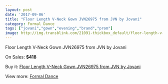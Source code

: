 ```yaml
---
layout: post
date: '2017-09-06'
title: "Floor Length V-Neck Gown JVN26975 from JVN by Jovani"
category: Formal Dance
tags: ["jovani","gown","evening","brand","prom"]
image: http://img.transblink.com/21091-thickbox_default/floor-length-v-neck-gown-jvn26975-from-jvn-by-jovani.jpg
---
```

Floor Length V-Neck Gown JVN26975 from JVN by Jovani

On Sales: **$418**
<a href="https://www.transblink.com/en/formal-dance/6684-floor-length-v-neck-gown-jvn26975-from-jvn-by-jovani.html"><amp-img layout="responsive" width="600" height="600" src="//img.transblink.com/21091-thickbox_default/floor-length-v-neck-gown-jvn26975-from-jvn-by-jovani.jpg" alt="Floor Length V-Neck Gown JVN26975 from JVN by Jovani 0" /></a>
<a href="https://www.transblink.com/en/formal-dance/6684-floor-length-v-neck-gown-jvn26975-from-jvn-by-jovani.html"><amp-img layout="responsive" width="600" height="600" src="//img.transblink.com/21092-thickbox_default/floor-length-v-neck-gown-jvn26975-from-jvn-by-jovani.jpg" alt="Floor Length V-Neck Gown JVN26975 from JVN by Jovani 1" /></a>

Buy it: [Floor Length V-Neck Gown JVN26975 from JVN by Jovani](https://www.transblink.com/en/formal-dance/6684-floor-length-v-neck-gown-jvn26975-from-jvn-by-jovani.html "Floor Length V-Neck Gown JVN26975 from JVN by Jovani")

View more: [Formal Dance](https://www.transblink.com/en/6-formal-dance "Formal Dance")